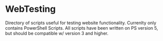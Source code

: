 # WebTesting

Directory of scripts useful for testing website functionality. Currenlty only contains PowerShell Scripts.  All scripts have been written on PS version 5, but should be compatible w/ version 3 and higher.

